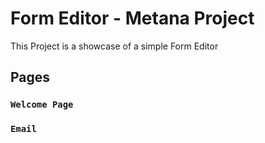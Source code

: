 # Form Editor - Metana Project

This Project is a showcase of a simple Form Editor

## Pages 

### `Welcome Page`
### `Email`


